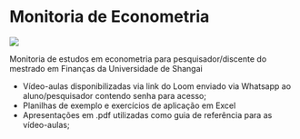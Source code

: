 # Monitoria de Econometria

![](https://upload.wikimedia.org/wikipedia/en/thumb/9/90/Shanghai_University_of_Finance_and_Economics_logo.png/300px-Shanghai_University_of_Finance_and_Economics_logo.png)

Monitoria de estudos em econometria para pesquisador/discente do mestrado em Finanças da Universidade de Shangai

- Vídeo-aulas disponibilizadas via link do Loom enviado via Whatsapp ao aluno/pesquisador contendo senha para acesso;
- Planilhas de exemplo e exercícios de aplicação em Excel
- Apresentações em .pdf utilizadas como guia de referência para as vídeo-aulas;
